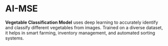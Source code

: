 # AI-MSE
**Vegetable Classification Model** uses deep learning to accurately identify and classify different vegetables from images. Trained on a diverse dataset, it helps in smart farming, inventory management, and automated sorting systems.
